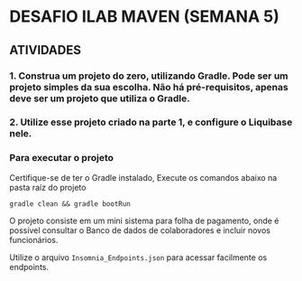 <h1>DESAFIO ILAB MAVEN (SEMANA 5)</h1>

<h2>ATIVIDADES</h2>

<h3>1. Construa um projeto do zero, utilizando Gradle. Pode ser um projeto simples da sua escolha. Não há pré-requisitos, apenas deve ser um projeto que utiliza o Gradle.
</h3>

<h3>2. Utilize esse projeto criado na parte 1, e configure o Liquibase nele.</h3>

<h3>Para executar o projeto</h3>
Certifique-se de ter o Gradle instalado,
Execute os comandos abaixo na pasta raíz do projeto

```gradle clean && gradle bootRun``` 

O projeto consiste em um mini sistema para folha de pagamento, onde é possível consultar o Banco de dados de colaboradores e incluir novos funcionários.

Utilize o arquivo ```Insomnia_Endpoints.json``` para acessar facilmente os endpoints.